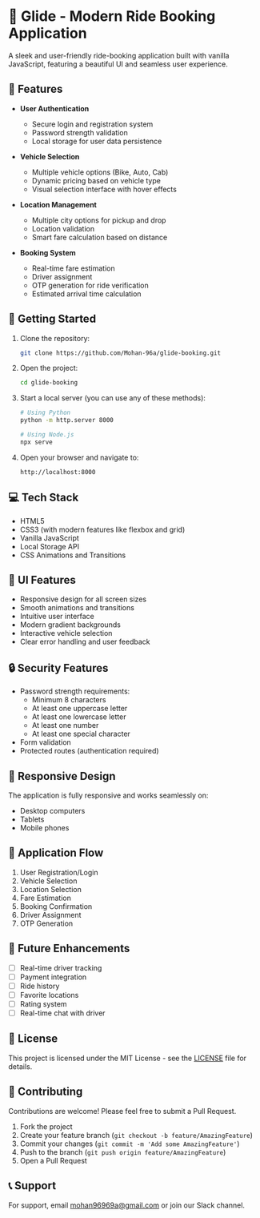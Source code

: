 # 🛵 Glide - Modern Ride Booking Application

A sleek and user-friendly ride-booking application built with vanilla JavaScript, featuring a beautiful UI and seamless user experience.

## 🌟 Features

- **User Authentication**
  - Secure login and registration system
  - Password strength validation
  - Local storage for user data persistence

- **Vehicle Selection**
  - Multiple vehicle options (Bike, Auto, Cab)
  - Dynamic pricing based on vehicle type
  - Visual selection interface with hover effects

- **Location Management**
  - Multiple city options for pickup and drop
  - Location validation
  - Smart fare calculation based on distance

- **Booking System**
  - Real-time fare estimation
  - Driver assignment
  - OTP generation for ride verification
  - Estimated arrival time calculation

## 🚀 Getting Started

1. Clone the repository:
   ```bash
   git clone https://github.com/Mohan-96a/glide-booking.git
   ```

2. Open the project:
   ```bash
   cd glide-booking
   ```

3. Start a local server (you can use any of these methods):
   ```bash
   # Using Python
   python -m http.server 8000

   # Using Node.js
   npx serve
   ```

4. Open your browser and navigate to:
   ```
   http://localhost:8000
   ```

## 💻 Tech Stack

- HTML5
- CSS3 (with modern features like flexbox and grid)
- Vanilla JavaScript
- Local Storage API
- CSS Animations and Transitions

## 🎨 UI Features

- Responsive design for all screen sizes
- Smooth animations and transitions
- Intuitive user interface
- Modern gradient backgrounds
- Interactive vehicle selection
- Clear error handling and user feedback

## 🔒 Security Features

- Password strength requirements:
  - Minimum 8 characters
  - At least one uppercase letter
  - At least one lowercase letter
  - At least one number
  - At least one special character
- Form validation
- Protected routes (authentication required)

## 📱 Responsive Design

The application is fully responsive and works seamlessly on:
- Desktop computers
- Tablets
- Mobile phones

## 🔄 Application Flow

1. User Registration/Login
2. Vehicle Selection
3. Location Selection
4. Fare Estimation
5. Booking Confirmation
6. Driver Assignment
7. OTP Generation

## 🎯 Future Enhancements

- [ ] Real-time driver tracking
- [ ] Payment integration
- [ ] Ride history
- [ ] Favorite locations
- [ ] Rating system
- [ ] Real-time chat with driver

## 📄 License

This project is licensed under the MIT License - see the [LICENSE](LICENSE.md) file for details.

## 🤝 Contributing

Contributions are welcome! Please feel free to submit a Pull Request.

1. Fork the project
2. Create your feature branch (`git checkout -b feature/AmazingFeature`)
3. Commit your changes (`git commit -m 'Add some AmazingFeature'`)
4. Push to the branch (`git push origin feature/AmazingFeature`)
5. Open a Pull Request

## 📞 Support

For support, email mohan96969a@gmail.com or join our Slack channel.
